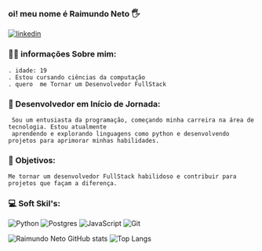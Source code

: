 ### oi! meu nome é Raimundo Neto 🖐️

[![linkedin](https://img.shields.io/badge/LinkedIn-0077B5?style=for-the-badge&logo=linkedin&logoColor=white)](https://www.linkedin.com/in/raimundo-neto-211b992a3/)

### 👨‍💻 informações Sobre mim:  
    . idade: 19 
    . Estou cursando ciências da computação
    . quero  me Tornar um Desenvolvedor FullStack   


### 🚀 Desenvolvedor em Início de Jornada:
     Sou um entusiasta da programação, começando minha carreira na área de tecnologia. Estou atualmente 
     aprendendo e explorando linguagens como python e desenvolvendo projetos para aprimorar minhas habilidades.

### 🎯 Objetivos: 
    Me tornar um desenvolvedor FullStack habilidoso e contribuir para projetos que façam a diferença.

### 💻 Soft Skil's:

![Python](https://img.shields.io/badge/python-3670A0?style=for-the-badge&logo=python&logoColor=ffdd54)
![Postgres](https://img.shields.io/badge/postgres-%23316192.svg?style=for-the-badge&logo=postgresql&logoColor=white)
![JavaScript](https://img.shields.io/badge/javascript-%23323330.svg?style=for-the-badge&logo=javascript&logoColor=%23F7DF1E)
![Git](https://img.shields.io/badge/git-%23F05033.svg?style=for-the-badge&logo=git&logoColor=white)

![Raimundo Neto GitHub stats](https://github-readme-stats.vercel.app/api?username=rneto8513&show_icons=true&theme=radical)
![Top Langs](https://github-readme-stats.vercel.app/api/top-langs/?username=rneto8513&hide_progress=true)
